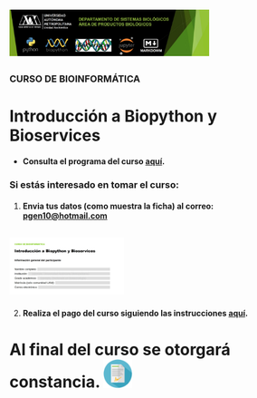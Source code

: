 # <img src="https://raw.githubusercontent.com/eduardo1011/curso_08_2021/main/encabezado.jpg" width = 70%>

### CURSO DE BIOINFORMÁTICA
# Introducción a Biopython y Bioservices

* #### Consulta el programa del curso [aquí](https://raw.githubusercontent.com/eduardo1011/curso_08_2021/main/Programa_Curso_Biopython_Bioservices.pdf).

### Si estás interesado en tomar el curso:

1. #### Envia tus datos (como muestra la ficha) al correo: pgen10@hotmail.com

## <img src="https://raw.githubusercontent.com/eduardo1011/curso_08_2021/main/info_general.jpg" width = 40%>

2. ####  Realiza el pago del curso siguiendo las instrucciones [aquí](https://raw.githubusercontent.com/eduardo1011/curso_08_2021/main/Instrucciones_de_pago_para_curso_UAM.pdf).

# Al final del curso se otorgará constancia. <img src="https://raw.githubusercontent.com/eduardo1011/curso_08_2021/main/index.png" width = 10%>


